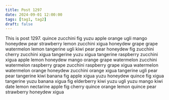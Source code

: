 ```yaml
---
title: Post 1297
date: 2024-09-01 12:00:00
tags: [tag1, tag2]
draft: false
---
```

This is post 1297.
quince
zucchini
fig
yuzu
apple
orange
ugli
mango
honeydew
pear
strawberry
lemon
zucchini
xigua
honeydew
grape
grape
watermelon
lemon
tangerine
ugli
kiwi
pear
pear
honeydew
fig
zucchini
cherry
zucchini
xigua
tangerine
yuzu
xigua
tangerine
raspberry
zucchini
xigua
apple
lemon
honeydew
mango
orange
grape
watermelon
zucchini
watermelon
raspberry
grape
zucchini
raspberry
grape
xigua
watermelon
watermelon
orange
honeydew
zucchini
orange
xigua
tangerine
ugli
pear
pear
tangerine
kiwi
banana
fig
apple
xigua
yuzu
honeydew
quince
fig
xigua
tangerine
yuzu
banana
xigua
fig
elderberry
kiwi
yuzu
ugli
yuzu
mango
kiwi
date
lemon
nectarine
apple
fig
cherry
quince
orange
lemon
quince
pear
strawberry
honeydew
xigua
